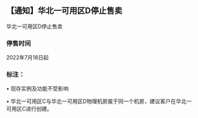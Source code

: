 ## 【通知】华北一可用区D停止售卖

华北一可用区D停止售卖

### 停售时间

2022年7月18日起

### 标注：

•	现存实例及功能不受影响

•	华北一可用区C与华北一可用区D物理机房属于同一个机房，建议客户在华北一可用区C进行创建。

